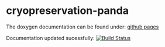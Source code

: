 # cryopreservation-panda

The doxygen documentation can be found under: [github pages](https://thegaertner.github.io/cryopreservation-panda/index.html)

Documentation updated sucessfully: [![Build Status](https://travis-ci.com/TheGaertner/cryopreservation-panda.svg?branch=master)](https://travis-ci.com/TheGaertner/cryopreservation-panda)
